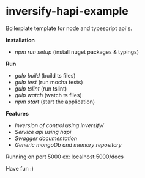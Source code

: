 # inversify-hapi-example

Boilerplate template for node and typescript api's.

**Installation**

* *npm run setup* (install nuget packages & typings)

**Run**

* *gulp build* (build ts files)
* *gulp test* (run mocha tests)
* *gulp tslint* (run tslint)
* *gulp watch* (watch ts files)
* *npm start* (start the application)

**Features**
* *Inversion of control using inversify/*
* *Service api using hapi*
* *Swagger documentation*
* *Generic mongoDb and memory repository*


Running on port 5000 ex: localhost:5000/docs

Have fun :)

